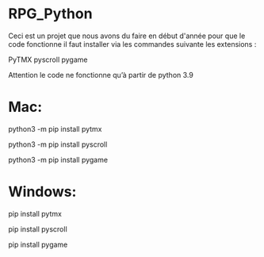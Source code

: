 # RPG_Python
Ceci est un projet que nous avons du faire en début d'année
pour que le code fonctionne il faut installer via les commandes suivante les extensions :

PyTMX
pyscroll
pygame

Attention le code ne fonctionne qu’à partir de python 3.9

# Mac:

python3 -m pip install pytmx

python3 -m pip install pyscroll

python3 -m pip install pygame

# Windows:

pip install pytmx

pip install pyscroll

pip install pygame
